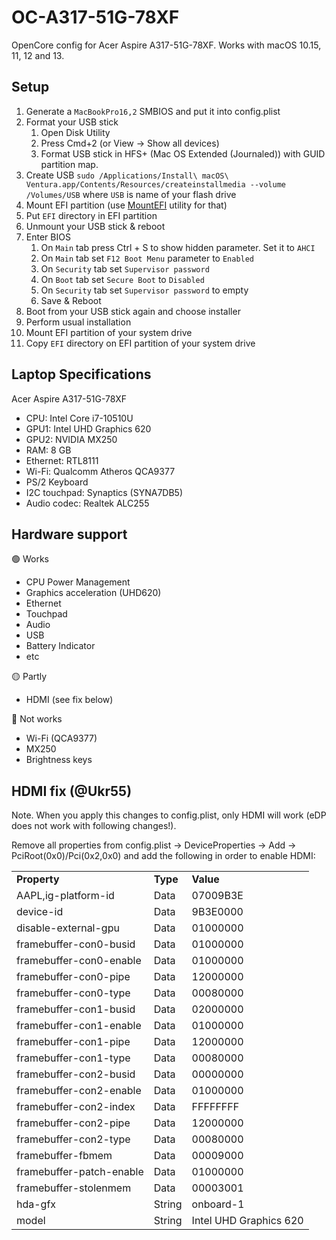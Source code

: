 # OC-A317-51G-78XF
OpenCore config for Acer Aspire A317-51G-78XF. Works with macOS 10.15, 11, 12 and 13.

## Setup
1. Generate a `MacBookPro16,2` SMBIOS and put it into config.plist
2. Format your USB stick
   1. Open Disk Utility
   2. Press Cmd+2 (or View -> Show all devices)
   3. Format USB stick in HFS+ (Mac OS Extended (Journaled)) with GUID partition map.
3. Create USB
   `sudo /Applications/Install\ macOS\ Ventura.app/Contents/Resources/createinstallmedia --volume /Volumes/USB` where `USB` is name of your flash drive
4. Mount EFI partition (use [MountEFI](https://github.com/corpnewt/MountEFI) utility for that)
5. Put `EFI` directory in EFI partition
6. Unmount your USB stick & reboot
7. Enter BIOS
   1. On `Main` tab press Ctrl + S to show hidden parameter. Set it to `AHCI`
   2. On `Main` tab set `F12 Boot Menu` parameter to `Enabled`
   3. On `Security` tab set `Supervisor password`
   4. On `Boot` tab set `Secure Boot` to `Disabled`
   5. On `Security` tab set `Supervisor password` to empty
   6. Save & Reboot
8. Boot from your USB stick again and choose installer
9. Perform usual installation
10. Mount EFI partition of your system drive
11. Copy `EFI` directory on EFI partition of your system drive

## Laptop Specifications
Acer Aspire A317-51G-78XF
- CPU: Intel Core i7-10510U
- GPU1: Intel UHD Graphics 620
- GPU2: NVIDIA MX250
- RAM: 8 GB
- Ethernet: RTL8111
- Wi-Fi: Qualcomm Atheros QCA9377
- PS/2 Keyboard
- I2C touchpad: Synaptics (SYNA7DB5)
- Audio codec: Realtek ALC255

## Hardware support
🟢 Works
- CPU Power Management
- Graphics acceleration (UHD620)
- Ethernet
- Touchpad
- Audio
- USB
- Battery Indicator
- etc

🟡 Partly 
- HDMI (see fix below)

🔴 Not works
- Wi-Fi (QCA9377)
- MX250
- Brightness keys


## HDMI fix (@Ukr55)
Note. When you apply this changes to config.plist, only HDMI will work (eDP does not work with following changes!). 

Remove all properties from config.plist -> DeviceProperties -> Add -> PciRoot(0x0)/Pci(0x2,0x0)
and add the following in order to enable HDMI:
<table>
  <tr>
    <td><b>Property</b></td>
    <td><b>Type</b></td>
    <td><b>Value</b></td>
  </tr>
  <tr>
    <td>AAPL,ig-platform-id</td>
    <td>Data</td>
    <td>07009B3E</td>
  </tr>
  <tr>
    <td>device-id</td>
    <td>Data</td>
    <td>9B3E0000</td>
  </tr>
  <tr>
    <td>disable-external-gpu</td>
    <td>Data</td>
    <td>01000000</td>
  </tr>
  <tr>
    <td>framebuffer-con0-busid</td>
    <td>Data</td>
    <td>01000000</td>
  </tr>
  <tr>
    <td>framebuffer-con0-enable</td>
    <td>Data</td>
    <td>01000000</td>
  </tr>
  <tr>
    <td>framebuffer-con0-pipe</td>
    <td>Data</td>
    <td>12000000</td>
  </tr>
  <tr>
    <td>framebuffer-con0-type</td>
    <td>Data</td>
    <td>00080000</td>
  </tr>
  <tr>
    <td>framebuffer-con1-busid</td>
    <td>Data</td>
    <td>02000000</td>
  </tr>
  <tr>
    <td>framebuffer-con1-enable</td>
    <td>Data</td>
    <td>01000000</td>
  </tr>
  <tr>
    <td>framebuffer-con1-pipe</td>
    <td>Data</td>
    <td>12000000</td>
  </tr>
  <tr>
    <td>framebuffer-con1-type</td>
    <td>Data</td>
    <td>00080000</td>
  </tr>
  <tr>
    <td>framebuffer-con2-busid</td>
    <td>Data</td>
    <td>00000000</td>
  </tr>
  <tr>
    <td>framebuffer-con2-enable</td>
    <td>Data</td>
    <td>01000000</td>
  </tr>
  <tr>
    <td>framebuffer-con2-index</td>
    <td>Data</td>
    <td>FFFFFFFF</td>
  </tr>
  <tr>
    <td>framebuffer-con2-pipe</td>
    <td>Data</td>
    <td>12000000</td>
  </tr>
  <tr>
    <td>framebuffer-con2-type</td>
    <td>Data</td>
    <td>00080000</td>
  </tr>
  <tr>
    <td>framebuffer-fbmem</td>
    <td>Data</td>
    <td>00009000</td>
  </tr>
  <tr>
    <td>framebuffer-patch-enable</td>
    <td>Data</td>
    <td>01000000</td>
  </tr>
  <tr>
    <td>framebuffer-stolenmem</td>
    <td>Data</td>
    <td>00003001</td>
  </tr>
  <tr>
    <td>hda-gfx</td>
    <td>String</td>
    <td>onboard-1</td>
  </tr>
  <tr>
    <td>model</td>
    <td>String</td>
    <td>Intel UHD Graphics 620</td>
  </tr>
</table>
